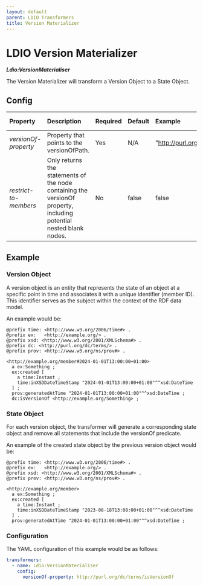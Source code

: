 ```yaml
---
layout: default
parent: LDIO Transformers
title: Version Materializer
---
```


# LDIO Version Materializer

***Ldio:VersionMaterialiser***

The Version Materializer will transform a Version Object to a State Object.

## Config

| Property              | Description                                                                                                        | Required | Default | Example                                | Supported values |
|:----------------------|:-------------------------------------------------------------------------------------------------------------------|:---------|:--------|:---------------------------------------|:-----------------|
| _versionOf-property_  | Property that points to the versionOfPath.                                                                         | Yes      | N/A     | "http://purl.org/dc/terms/isVersionOf" | String           |
| _restrict-to-members_ | Only returns the statements of the node containing the versionOf property, including potential nested blank nodes. | No       | false   | false                                  | true or false    |

## Example

### Version Object

A version object is an entity that represents the state of an object at a specific point in time and associates it with
a unique identifier (member ID). This identifier serves as the subject within the context of the RDF data model.

An example would be:

```turtle
@prefix time: <http://www.w3.org/2006/time#> .
@prefix ex:   <http://example.org/> .
@prefix xsd: <http://www.w3.org/2001/XMLSchema#> .
@prefix dc: <http://purl.org/dc/terms/> .
@prefix prov: <http://www.w3.org/ns/prov#> .

<http://example.org/member#2024-01-01T13:00:00+01:00>
  a ex:Something ;
  ex:created [
    a time:Instant ;
    time:inXSDDateTimeStamp "2024-01-01T13:00:00+01:00"^^xsd:DateTime
  ] ;
  prov:generatedAtTime "2024-01-01T13:00:00+01:00"^^xsd:DateTime ;
  dc:isVersionOf <http://example.org/Something> ;
```

### State Object

For each version object, the transformer will generate a corresponding state object and remove all statements that include the versionOf predicate.

An example of the created state object by the previous version object would be:

```turtle
@prefix time: <http://www.w3.org/2006/time#> .
@prefix ex:   <http://example.org/> .
@prefix xsd: <http://www.w3.org/2001/XMLSchema#> .
@prefix prov: <http://www.w3.org/ns/prov#> .

<http://example.org/member>
  a ex:Something ;
  ex:created [
    a time:Instant ;
    time:inXSDDateTimeStamp "2023-08-18T13:08:00+01:00"^^xsd:DateTime
  ] .
  prov:generatedAtTime "2024-01-01T13:00:00+01:00"^^xsd:DateTime ;
```

### Configuration
The YAML configuration of this example would be as follows:

```yaml
transformers:
  - name: Ldio:VersionMaterialiser
    config:
      versionOf-property: http://purl.org/dc/terms/isVersionOf
```